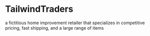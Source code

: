 # TailwindTraders
a fictitious home improvement retailer that specializes in competitive pricing, fast shipping, and a large range of items
